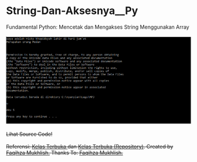 # String-Dan-Aksesnya__Py
Fundamental Python: Mencetak dan Mengakses String Menggunakan Array<br><br>
<img src="https://github.com/RizkyKhapidsyah/String-Dan-Aksesnya__Py/blob/master/Result/Capture.PNG"><br><br>
<s href="https://github.com/RizkyKhapidsyah/String-Dan-Aksesnya__Py/blob/master/StringDanAksesnya__Py.py">Lihat Source Code!</a><br><br>
Referensi: <a href="https://www.youtube.com/user/faqihzamukhlish"> Kelas Terbuka </a> dan <a href="https://github.com/kelasterbuka"> Kelas Terbuka (Repository)</a>. Created by <a href="https://github.com/faqihza">Faqihza Mukhlish.</a> Thanks To: <a href="https://www.youtube.com/channel/UCRGHjysoCemh4y7tCJQs30w/about">Faqihza Mukhlish.</a>
